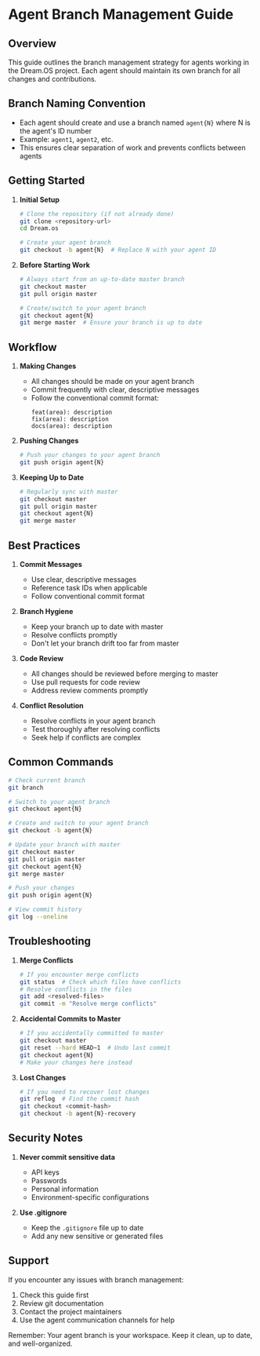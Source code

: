 # Agent Branch Management Guide

## Overview

This guide outlines the branch management strategy for agents working in the Dream.OS project. Each agent should maintain its own branch for all changes and contributions.

## Branch Naming Convention

- Each agent should create and use a branch named `agent{N}` where N is the agent's ID number
- Example: `agent1`, `agent2`, etc.
- This ensures clear separation of work and prevents conflicts between agents

## Getting Started

1. **Initial Setup**
   ```bash
   # Clone the repository (if not already done)
   git clone <repository-url>
   cd Dream.os
   
   # Create your agent branch
   git checkout -b agent{N}  # Replace N with your agent ID
   ```

2. **Before Starting Work**
   ```bash
   # Always start from an up-to-date master branch
   git checkout master
   git pull origin master
   
   # Create/switch to your agent branch
   git checkout agent{N}
   git merge master  # Ensure your branch is up to date
   ```

## Workflow

1. **Making Changes**
   - All changes should be made on your agent branch
   - Commit frequently with clear, descriptive messages
   - Follow the conventional commit format:
     ```
     feat(area): description
     fix(area): description
     docs(area): description
     ```

2. **Pushing Changes**
   ```bash
   # Push your changes to your agent branch
   git push origin agent{N}
   ```

3. **Keeping Up to Date**
   ```bash
   # Regularly sync with master
   git checkout master
   git pull origin master
   git checkout agent{N}
   git merge master
   ```

## Best Practices

1. **Commit Messages**
   - Use clear, descriptive messages
   - Reference task IDs when applicable
   - Follow conventional commit format

2. **Branch Hygiene**
   - Keep your branch up to date with master
   - Resolve conflicts promptly
   - Don't let your branch drift too far from master

3. **Code Review**
   - All changes should be reviewed before merging to master
   - Use pull requests for code review
   - Address review comments promptly

4. **Conflict Resolution**
   - Resolve conflicts in your agent branch
   - Test thoroughly after resolving conflicts
   - Seek help if conflicts are complex

## Common Commands

```bash
# Check current branch
git branch

# Switch to your agent branch
git checkout agent{N}

# Create and switch to your agent branch
git checkout -b agent{N}

# Update your branch with master
git checkout master
git pull origin master
git checkout agent{N}
git merge master

# Push your changes
git push origin agent{N}

# View commit history
git log --oneline
```

## Troubleshooting

1. **Merge Conflicts**
   ```bash
   # If you encounter merge conflicts
   git status  # Check which files have conflicts
   # Resolve conflicts in the files
   git add <resolved-files>
   git commit -m "Resolve merge conflicts"
   ```

2. **Accidental Commits to Master**
   ```bash
   # If you accidentally committed to master
   git checkout master
   git reset --hard HEAD~1  # Undo last commit
   git checkout agent{N}
   # Make your changes here instead
   ```

3. **Lost Changes**
   ```bash
   # If you need to recover lost changes
   git reflog  # Find the commit hash
   git checkout <commit-hash>
   git checkout -b agent{N}-recovery
   ```

## Security Notes

1. **Never commit sensitive data**
   - API keys
   - Passwords
   - Personal information
   - Environment-specific configurations

2. **Use .gitignore**
   - Keep the `.gitignore` file up to date
   - Add any new sensitive or generated files

## Support

If you encounter any issues with branch management:
1. Check this guide first
2. Review git documentation
3. Contact the project maintainers
4. Use the agent communication channels for help

Remember: Your agent branch is your workspace. Keep it clean, up to date, and well-organized. 